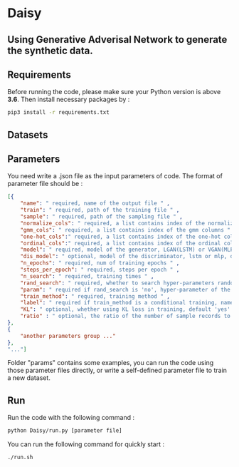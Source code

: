 # Daisy

## Using Generative Adverisal Network to generate the synthetic data.


## Requirements
Before running the code, please make sure your Python version is above **3.6**.
Then install necessary packages by :
```sh
pip3 install -r requirements.txt
```
## Datasets


## Parameters
 You need write a .json file as the input parameters of code. The format of parameter file should be :
```json
[{
    "name": " required, name of the output file " ,
    "train": " required, path of the training file " ,
    "sample": " required, path of the sampling file " ,
    "normalize_cols": " required, a list contains index of the normalize columns " ,
    "gmm_cols": " required, a list contains index of the gmm columns " ,
    "one-hot_cols":" required, a list contains index of the one-hot columns " ,
    "ordinal_cols":" required, a list contains index of the ordinal columns " ,
    "model": " required, model of the generator, LGAN(LSTM) or VGAN(MLP) " ,
    "dis_model": " optional, model of the discriminator, lstm or mlp, default mlp ",
    "n_epochs": " required, num of training epochs " ,
    "steps_per_epoch": " required, steps per epoch " ,
    "n_search": " required, training times " ,
    "rand_search": " required, whether to search hyper-parameters randomly " , 
    "param": " required if rand_search is 'no', hyper-parameter of the NN " , 
    "train_method": " required, training method " ,  
    "label": " required if train_method is a conditional training, name of the label column " , 
    "KL": " optional, whether using KL loss in training, default 'yes' " , 
    "ratio" : " optional, the ratio of the number of sample records to the real data, default 1"
},
{
    "another parameters group ..."
},
"..."]
```
Folder "params" contains some examples, you can run the code using those parameter files directly, or write a self-defined parameter file to train a new dataset.

## Run
Run the code with the following command :
```sh
python Daisy/run.py [parameter file]
```
You can run the following command for quickly start :
```sh
./run.sh
```
